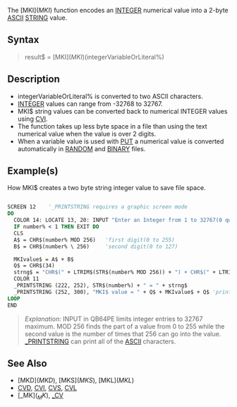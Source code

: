 The [MKI$](MKI$) function encodes an [INTEGER](INTEGER) numerical value into a 2-byte [ASCII](ASCII) [STRING](STRING) value.

## Syntax

>  result$ = [MKI$](MKI$)(integerVariableOrLiteral%)

## Description

* integerVariableOrLiteral% is converted to two ASCII characters.
* [INTEGER](INTEGER) values can range from -32768 to 32767.
* MKI$ string values can be converted back to numerical INTEGER values using [CVI](CVI).
* The function takes up less byte space in a file than using the text numerical value when the value is over 2 digits.
* When a variable value is used with [PUT](PUT) a numerical value is converted automatically in [RANDOM](RANDOM) and [BINARY](BINARY) files.

## Example(s)

How MKI$ creates a two byte string integer value to save file space.

```vb

SCREEN 12    '_PRINTSTRING requires a graphic screen mode
DO
  COLOR 14: LOCATE 13, 20: INPUT "Enter an Integer from 1 to 32767(0 quits): ", number%
  IF number% < 1 THEN EXIT DO
  CLS
  A$ = CHR$(number% MOD 256)   'first digit(0 to 255)
  B$ = CHR$(number% \ 256)     'second digit(0 to 127)

  MKIvalue$ = A$ + B$
  Q$ = CHR$(34)
  strng$ = "CHR$(" + LTRIM$(STR$(number% MOD 256)) + ") + CHR$(" + LTRIM$(STR$(number% \ 256)) + ")"
  COLOR 11
  _PRINTSTRING (222, 252), STR$(number%) + " = " + strng$
  _PRINTSTRING (252, 300), "MKI$ value = " + Q$ + MKIvalue$ + Q$ 'print ASCII characters
LOOP
END 

```


> *Explanation:* INPUT in QB64PE limits integer entries to 32767 maximum. MOD 256 finds the part of a value from 0 to 255 while the second value is the number of times that 256 can go into the value. [_PRINTSTRING](_PRINTSTRING) can print all of the [ASCII](ASCII) characters.

## See Also

* [MKD$](MKD$), [MKS$](MKS$), [MKL$](MKL$)
* [CVD](CVD), [CVI](CVI), [CVS](CVS), [CVL](CVL)
* [_MK$](_MK$), [_CV](_CV)
